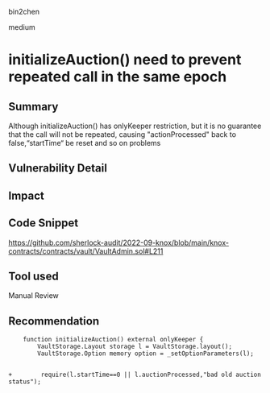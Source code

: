 bin2chen

medium

# initializeAuction()  need to prevent repeated call in the same epoch

## Summary
Although initializeAuction() has  onlyKeeper restriction, but it is no guarantee that the call will not be repeated, causing "actionProcessed" back to false,“startTime“ be reset and so on problems

## Vulnerability Detail

## Impact

## Code Snippet

https://github.com/sherlock-audit/2022-09-knox/blob/main/knox-contracts/contracts/vault/VaultAdmin.sol#L211

## Tool used

Manual Review

## Recommendation
```solidity
    function initializeAuction() external onlyKeeper {
        VaultStorage.Layout storage l = VaultStorage.layout();
        VaultStorage.Option memory option = _setOptionParameters(l);


+        require(l.startTime==0 || l.auctionProcessed,"bad old auction status");
```

